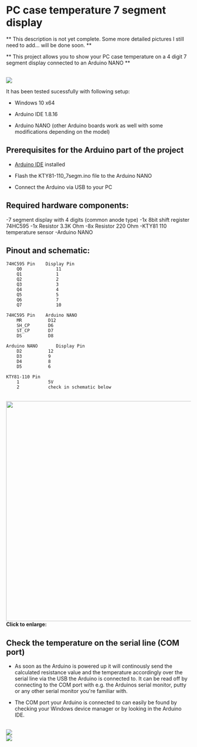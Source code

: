 # PC case temperature 7 segment display

** This description is not yet complete. Some more detailed pictures I still need to add... will be done soon. **

** This project allows you to show your PC case temperature on a 4 digit 7 segment display connected to an Arduino NANO **

</br>
<img src="https://i.imgur.com/EwXUg77.png">

It has been tested sucessfully with following setup:

* Windows 10 x64

* Arduino IDE 1.8.16

* Arduino NANO (other Arduino boards work as well with some modifications depending on the model)

## Prerequisites for the Arduino part of the project

* [Arduino IDE](https://www.arduino.cc/en/software) installed

* Flash the KTY81-110_7segm.ino file to the Arduino NANO

* Connect the Arduino via USB to your PC

## Required hardware components:

-7 segment display with 4 digits (common anode type)
-1x 8bit shift register 74HC595
-1x Resistor 3.3K Ohm
-8x Resistor 220 Ohm
-KTY81 110 temperature sensor
-Arduino NANO
      
## Pinout and schematic:

	74HC595 Pin	   Display Pin
	    Q0		       11		
	    Q1		       1
	    Q2		       2
	    Q3		       3
	    Q4		       4
	    Q5		       5
	    Q6		       7
	    Q7		       10
	
	74HC595 Pin	   Arduino NANO
	    MR			D12
	    SH_CP		D6
	    ST_CP		D7
	    DS			D8
	    
	Arduino NANO	   Display Pin
	    D2			12
	    D3			9
	    D4			8
	    D5			6
	    
	KTY81-110 Pin
	    1			5V
	    2			check in schematic below
	    
</br>
<img src="https://i.imgur.com/jWa8qOf.png" width="600">
<b>Click to enlarge:</b>

## Check the temperature on the serial line (COM port)

* As soon as the Arduino is powered up it will continously send the calculated resistance value and the temperature accordingly over the serial line via the USB the Arduino is connected to. It can be read off by connecting to the COM port with e.g. the Arduinos serial monitor, putty or any other serial monitor you're familiar with.
      
* The COM port your Arduino is connected to can easily be found by checking your Windows device manager or by looking in the Arduino IDE.
  
</br>

<img src="https://to_be_done.jpg">

</br>

<img src="https://to_be_done.jpg">
